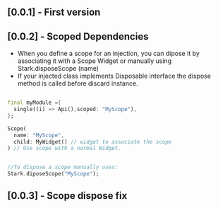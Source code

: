 ## [0.0.1] - First version

## [0.0.2] - Scoped Dependencies
    
- When you define a scope for an injection, you can dipose it by associating it with a Scope Widget or manually using Stark.disposeScope (name)
- If your injected class implements Disposable interface the dispose method is called before discard instance.

```dart

final myModule ={
  single((i) => Api(),scoped: "MyScope"),
};

Scope(
  name: "MyScope",
  child: MyWidget() // widget to associate the scope
) // Use scope with a normal Widget.


//To dispose a scope manually uses:
Stark.diposeScope("MyScope");

```
## [0.0.3] - Scope dispose fix
